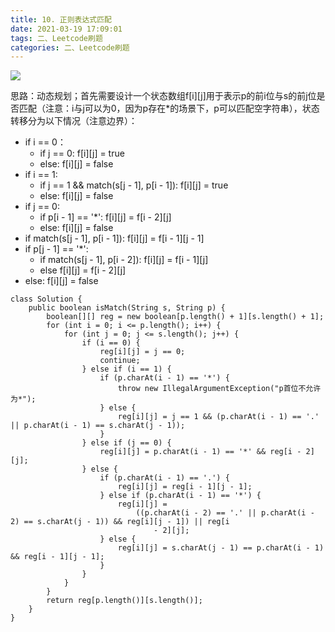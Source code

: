 ```yaml
---
title: 10. 正则表达式匹配
date: 2021-03-19 17:09:01
tags: 二、Leetcode刷题
categories: 二、Leetcode刷题
---
```


![](https://icefirecgrbza.github.io/img/leetcode/10.jpg)

思路：动态规划；首先需要设计一个状态数组f[i][j]用于表示p的前i位与s的前j位是否匹配（注意：i与j可以为0，因为p存在*的场景下，p可以匹配空字符串），状态转移分为以下情况（注意边界）：

+ if i == 0：
    - if j == 0: f[i][j] = true
    - else: f[i][j] = false
+ if i == 1:
    - if j == 1 && match(s[j - 1], p[i - 1]): f[i][j] = true
    - else: f[i][j] = false
+ if j == 0:
    - if p[i - 1] == '*': f[i][j] = f[i - 2][j]
    - else: f[i][j] = false
+ if match(s[j - 1], p[i - 1]): f[i][j] = f[i - 1][j - 1]
+ if p[j - 1] == '*':
    - if match(s[j - 1], p[i - 2]): f[i][j] = f[i - 1][j]
    - else f[i][j] = f[i - 2][j]
+ else: f[i][j] = false

```
class Solution {
    public boolean isMatch(String s, String p) {
        boolean[][] reg = new boolean[p.length() + 1][s.length() + 1];
        for (int i = 0; i <= p.length(); i++) {
            for (int j = 0; j <= s.length(); j++) {
                if (i == 0) {
                    reg[i][j] = j == 0;
                    continue;
                } else if (i == 1) {
                    if (p.charAt(i - 1) == '*') {
                        throw new IllegalArgumentException("p首位不允许为*");
                    } else {
                        reg[i][j] = j == 1 && (p.charAt(i - 1) == '.' || p.charAt(i - 1) == s.charAt(j - 1));
                    }
                } else if (j == 0) {
                    reg[i][j] = p.charAt(i - 1) == '*' && reg[i - 2][j];
                } else {
                    if (p.charAt(i - 1) == '.') {
                        reg[i][j] = reg[i - 1][j - 1];
                    } else if (p.charAt(i - 1) == '*') {
                        reg[i][j] =
                            ((p.charAt(i - 2) == '.' || p.charAt(i - 2) == s.charAt(j - 1)) && reg[i][j - 1]) || reg[i
                                - 2][j];
                    } else {
                        reg[i][j] = s.charAt(j - 1) == p.charAt(i - 1) && reg[i - 1][j - 1];
                    }
                }
            }
        }
        return reg[p.length()][s.length()];
    }
}
```